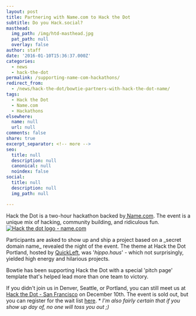 ```yaml
---
layout: post
title: Partnering with Name.com to Hack the Dot
subtitle: Do you Hack.social?
masthead:
  img_path: /img/htd-masthead.jpg
  pat_path: null
  overlay: false
author: staff
date: '2016-01-10T15:36:37.000Z'
categories:
  - news
  - hack-the-dot
permalink: /supporting-name-com-hackathons/
redirect_from:
  - /news/hack-the-dot/bowtie-partners-with-hack-the-dot-name/
tags:
  - Hack the Dot
  - Name.com
  - Hackathons
elsewhere:
  name: null
  url: null
comments: false
share: true
excerpt_separator: <!-- more -->
seo:
  title: null
  description: null
  canonical: null
  noindex: false
social:
  title: null
  description: null
  img_path: null

---
```

<p>Hack the Dot is a two-hour hackathon backed by<a href="https://name.com/" target="_blank" rel="noopener nofollow" rel="noopener"> Name.com</a>. The event is a unique mix of hacking, community building, and ridiculous fun. &nbsp; <a href="https://hack.social/" target="_blank" rel="noopener nofollow" rel="noopener"><img class="third pull-left right-buffer" style="border: none; box-shadow: none;" src="/img/events/htd-black.png" alt="Hack the dot logo - name.com" /></a></p>
<p>Participants are asked to show up and ship a project based on a _secret domain name_ revealed the night of the event. The theme at Hack the Dot Portland, hosted by <a href="https://quickleft.com/" target="_blank" rel="noopener nofollow" rel="noopener">QuickLeft</a>, was '<em>hippo.haus</em>' - which not surprisingly, yielded high energy and hilarious projects. &nbsp;</p>
<p>Bowtie has been supporting Hack the Dot with a special 'pitch page' template that's helped lead more than one team to victory. &nbsp;</p>
<p>If you didn't join us in Denver, Seattle, or Portland, you can still meet us at <a href="//hack.social/events/sanfrancisco/" target="_blank" rel="noopener nofollow" rel="noopener">Hack the Dot - San Francisco</a> on December 10th. The event is sold out, but you can register for the wait list <a href="//hack.social/events/sanfrancisco/" target="_blank" rel="noopener nofollow" rel="noopener">here</a>. *<em> I'm also fairly certain that if you show up day of, no one will toss you out ;)</em>&nbsp;&nbsp;</p>
<p>&nbsp;</p>
